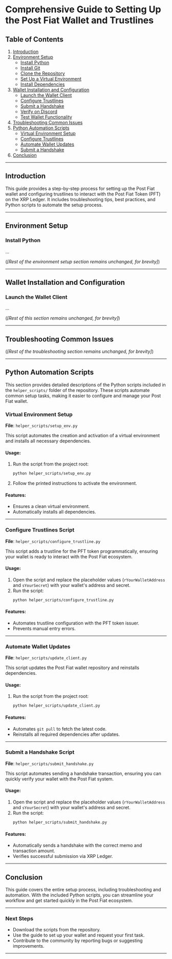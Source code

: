 
# **Comprehensive Guide to Setting Up the Post Fiat Wallet and Trustlines**

## **Table of Contents**
1. [Introduction](#introduction)
2. [Environment Setup](#environment-setup)
   - [Install Python](#install-python)
   - [Install Git](#install-git)
   - [Clone the Repository](#clone-the-repository)
   - [Set Up a Virtual Environment](#set-up-a-virtual-environment)
   - [Install Dependencies](#install-dependencies)
3. [Wallet Installation and Configuration](#wallet-installation-and-configuration)
   - [Launch the Wallet Client](#launch-the-wallet-client)
   - [Configure Trustlines](#configure-trustlines)
   - [Submit a Handshake](#submit-a-handshake)
   - [Verify on Discord](#verify-on-discord)
   - [Test Wallet Functionality](#test-wallet-functionality)
4. [Troubleshooting Common Issues](#troubleshooting-common-issues)
5. [Python Automation Scripts](#python-automation-scripts)
   - [Virtual Environment Setup](#virtual-environment-setup)
   - [Configure Trustlines](#configure-trustlines-script)
   - [Automate Wallet Updates](#automate-wallet-updates)
   - [Submit a Handshake](#submit-a-handshake-script)
6. [Conclusion](#conclusion)

---

## **Introduction**

This guide provides a step-by-step process for setting up the Post Fiat wallet and configuring trustlines to interact with the Post Fiat Token (PFT) on the XRP Ledger. It includes troubleshooting tips, best practices, and Python scripts to automate the setup process.

---

## **Environment Setup**

### **Install Python**
...

(*[Rest of the environment setup section remains unchanged, for brevity]*)

---

## **Wallet Installation and Configuration**

### **Launch the Wallet Client**
...

(*[Rest of this section remains unchanged, for brevity]*)

---

## **Troubleshooting Common Issues**

(*[Rest of the troubleshooting section remains unchanged, for brevity]*)

---

## **Python Automation Scripts**

This section provides detailed descriptions of the Python scripts included in the `helper_scripts/` folder of the repository. These scripts automate common setup tasks, making it easier to configure and manage your Post Fiat wallet.

### **Virtual Environment Setup**
**File**: `helper_scripts/setup_env.py`

This script automates the creation and activation of a virtual environment and installs all necessary dependencies.

#### Usage:
1. Run the script from the project root:
   ```bash
   python helper_scripts/setup_env.py
   ```
2. Follow the printed instructions to activate the environment.

#### Features:
- Ensures a clean virtual environment.
- Automatically installs all dependencies.

---

### **Configure Trustlines Script**
**File**: `helper_scripts/configure_trustline.py`

This script adds a trustline for the PFT token programmatically, ensuring your wallet is ready to interact with the Post Fiat ecosystem.

#### Usage:
1. Open the script and replace the placeholder values (`rYourWalletAddress` and `sYourSecret`) with your wallet's address and secret.
2. Run the script:
   ```bash
   python helper_scripts/configure_trustline.py
   ```

#### Features:
- Automates trustline configuration with the PFT token issuer.
- Prevents manual entry errors.

---

### **Automate Wallet Updates**
**File**: `helper_scripts/update_client.py`

This script updates the Post Fiat wallet repository and reinstalls dependencies.

#### Usage:
1. Run the script from the project root:
   ```bash
   python helper_scripts/update_client.py
   ```

#### Features:
- Automates `git pull` to fetch the latest code.
- Reinstalls all required dependencies after updates.

---

### **Submit a Handshake Script**
**File**: `helper_scripts/submit_handshake.py`

This script automates sending a handshake transaction, ensuring you can quickly verify your wallet with the Post Fiat system.

#### Usage:
1. Open the script and replace the placeholder values (`rYourWalletAddress` and `sYourSecret`) with your wallet's address and secret.
2. Run the script:
   ```bash
   python helper_scripts/submit_handshake.py
   ```

#### Features:
- Automatically sends a handshake with the correct memo and transaction amount.
- Verifies successful submission via XRP Ledger.

---

## **Conclusion**

This guide covers the entire setup process, including troubleshooting and automation. With the included Python scripts, you can streamline your workflow and get started quickly in the Post Fiat ecosystem.

---

### **Next Steps**
- Download the scripts from the repository.
- Use the guide to set up your wallet and request your first task.
- Contribute to the community by reporting bugs or suggesting improvements.

---
